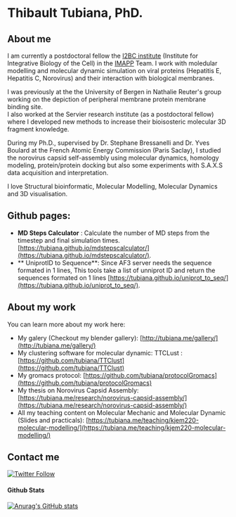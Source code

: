 # Thibault Tubiana, PhD.

## About me

I am currently a postdoctoral fellow the [I2BC institute](https://www.i2bc.paris-saclay.fr) (Institute for Integrative Biology of the Cell) in the [IMAPP](https://www.i2bc.paris-saclay.fr/equipe-interactions-and-assembly-mechanisms-of-proteins-and-peptides/) Team. I work with moledular modelling and molecular dynamic simulation on viral proteins (Hepatitis E, Hepatitis C, Norovirus) and their interaction with biological membranes.  

I was previously at the the University of Bergen in Nathalie Reuter's group working on the depiction of peripheral membrane protein membrane binding site.  
I also worked at the Servier research institute (as a postdoctoral fellow) where I developed new methods to increase their bioisosteric molecular 3D fragment knowledge.   

During my Ph.D., supervised by Dr. Stephane Bressanelli and Dr. Yves Boulard at the French Atomic Energy Commission (Paris Saclay), I studied the norovirus capsid self-assembly using molecular dynamics, homology modeling, protein/protein docking but also some experiments with S.A.X.S data acquisition and interpretation.  

I love Structural bioinformatic, Molecular Modelling, Molecular Dynamics and 3D visualisation. 
## Github pages: 
- **MD Steps Calculator** : Calculate the number of MD steps from the timestep and final simulation times. [https://tubiana.github.io/mdstepscalculator/](https://tubiana.github.io/mdstepscalculator/).
- ** UniprotID to Sequence**: Since AF3 server needs the sequence formated in 1 lines, This tools take a list of unniprot ID and return the sequences formated on 1 lines [https://tubiana.github.io/uniprot_to_seq/](https://tubiana.github.io/uniprot_to_seq/).

## About my work
You can learn more about my work here: 
- My galery (Checkout my blender gallery): [http://tubiana.me/gallery/](http://tubiana.me/gallery/)
- My clustering software for molecular dynamic: TTCLust : [https://github.com/tubiana/TTClust](https://github.com/tubiana/TTClust)
- My gromacs protocol: [https://github.com/tubiana/protocolGromacs](https://github.com/tubiana/protocolGromacs)
- My thesis on Norovirus Capsid Assembly: [https://tubiana.me/research/norovirus-capsid-assembly/](https://tubiana.me/research/norovirus-capsid-assembly/)
- All my teaching content on Molecular Mechanic and Molecular Dynamic (Slides and practicals): [https://tubiana.me/teaching/kjem220-molecular-modelling/](https://tubiana.me/teaching/kjem220-molecular-modelling/)

## Contact me
[![Twitter Follow](https://img.shields.io/twitter/follow/ttubiana?color=1DA1F2&logo=twitter&style=for-the-badge)](https://twitter.com/ttubiana)


#### Github Stats
[![Anurag's GitHub stats](https://github-readme-stats.vercel.app/api?username=tubiana)](https://github.com/anuraghazra/github-readme-stats)

